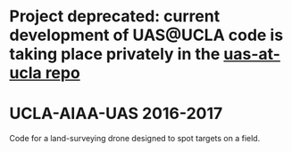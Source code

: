 # Project deprecated: current development of UAS@UCLA code is taking place privately in the [uas-at-ucla repo](https://github.com/uas-at-ucla)



# UCLA-AIAA-UAS 2016-2017
Code for a land-surveying drone designed to spot targets on a field.
